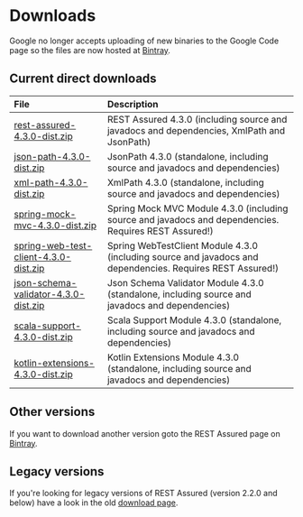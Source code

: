 # Downloads #

Google no longer accepts uploading of new binaries to the Google Code page so the files are now hosted at [Bintray](https://bintray.com/johanhaleby/generic/rest-assured).

## Current direct downloads ##
| File | Description |
|:-----|:------------|
| [rest-assured-4.3.0-dist.zip](http://dl.bintray.com/johanhaleby/generic/rest-assured-4.3.0-dist.zip)  |   REST Assured 4.3.0 (including source and javadocs and dependencies, XmlPath and JsonPath) |
| [json-path-4.3.0-dist.zip](http://dl.bintray.com/johanhaleby/generic/json-path-4.3.0-dist.zip)  | JsonPath 4.3.0 (standalone, including source and javadocs and dependencies) |
| [xml-path-4.3.0-dist.zip](http://dl.bintray.com/johanhaleby/generic/xml-path-4.3.0-dist.zip)  | XmlPath 4.3.0 (standalone, including source and javadocs and dependencies) |
| [spring-mock-mvc-4.3.0-dist.zip](http://dl.bintray.com/johanhaleby/generic/spring-mock-mvc-4.3.0-dist.zip)  | Spring Mock MVC Module 4.3.0 (including source and javadocs and dependencies. Requires REST Assured!)  |
| [spring-web-test-client-4.3.0-dist.zip](http://dl.bintray.com/johanhaleby/generic/spring-web-test-client-4.3.0-dist.zip)  | Spring WebTestClient Module 4.3.0 (including source and javadocs and dependencies. Requires REST Assured!)  |
| [json-schema-validator-4.3.0-dist.zip](http://dl.bintray.com/johanhaleby/generic/json-schema-validator-4.3.0-dist.zip)  | Json Schema Validator Module 4.3.0 (standalone, including source and javadocs and dependencies)  |
| [scala-support-4.3.0-dist.zip](http://dl.bintray.com/johanhaleby/generic/scala-support-4.3.0-dist.zip)  | Scala Support Module 4.3.0 (standalone, including source and javadocs and dependencies)  |
| [kotlin-extensions-4.3.0-dist.zip](http://dl.bintray.com/johanhaleby/generic/kotlin-extensions-4.3.0-dist.zip)  | Kotlin Extensions Module 4.3.0 (standalone, including source and javadocs and dependencies)  |

## Other versions ##
If you want to download another version goto the REST Assured page on [Bintray](https://bintray.com/johanhaleby/generic/rest-assured).

## Legacy versions ##
If you're looking for legacy versions of REST Assured (version 2.2.0 and below) have a look in the old  <a href='https://code.google.com/p/rest-assured/downloads/list?can=1&q=&colspec=Filename+Summary+Uploaded+ReleaseDate+Size+DownloadCount'>download page</a>.
